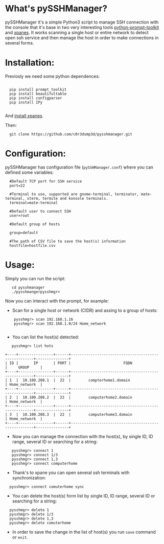
  
What's pySSHManager?
====================

pySSHManager it's a simple Python3 script to manage SSH connection with the console that it's base in two very interesting tools <a href="https://github.com/prompt-toolkit/python-prompt-toolkit">python-prompt-toolkit</a>
and <a href="https://github.com/greymd/tmux-xpanes">xpanes</a>. It works scanning a single host or entire network to detect open ssh service and then manage the host in order to make connections in several forms.
    
Installation:
=============

Previosly we need some python dependences:

```

  pip install prompt_toolkit
  pip install beautifultable
  pip install configparser
  pip install IPy
  
```
And <a href="https://github.com/greymd/tmux-xpanes/wiki/Installation">install xpanes</a>.

Then:

```
  git clone https://github.com/c0r3dump3d/pysshmanager.git
```

Configuration:
=============

pySSHManager has configuration file (`pySSHManager.conf`) where you can defined some variables:

```
  #Default TCP port for SSH service
  port=22 

  #Terminal to use, supported are gnome-terminal, terminator, mate-terminal, xterm, termite and konsole terminals. 
  terminal=mate-terminal 

  #Default user to connect SSH
  user=root

  #Default group of hosts

  group=default

  #The path of CSV file to save the host(s) information
  hostfile=hostfile.csv
```
Usage:
======

Simply you can run the script:

```
   cd pysshmanager
   ./pysshmangerpysshmgr>
```

Now you can interact with the prompt, for example:
* Scan for a single host or network (CIDR) and assing to a group of hosts:
```
    pysshmgr> scan 192.168.1.16
    pysshmgr> scan 192.168.1.0/24 Home_network
    
 ```

 * You can list the host(s) detected:
 ```
    pysshmgr> list hots
    
+----+----------------+------+-----------------------------------------------------+---------------+
| ID |       IP       | PORT |                        FQDN                         |     GROUP     |
+----+----------------+------+-----------------------------------------------------+---------------+
| 1  |  10.100.208.1  |  22  |        compterhome1.domain                          | Home_network  |
+----+----------------+------+-----------------------------------------------------+---------------+
| 2  |  10.100.208.2  |  22  |        computerhome2.domain                         | Home_network  |
+----+----------------+------+-----------------------------------------------------+---------------+
| 3  |  10.100.208.3  |  22  |        computerhome3.domain                         | Home_network  |
+----+----------------+------+-----------------------------------------------------+---------------+

 ```
 
 * Now you can manage the connection with the host(s), by single ID, ID range, several ID or searching for a string:

```
   pysshmgr> connect 1
   pysshmgr> connect 1/3
   pysshmgr> connect 1,3
   pysshmgr> connect computerhome

```
 * Thank's to xpane you can open several ssh terminals with synchronization:
 
 ```
   pysshmgr> connect comuterhome sync
 ```
 
 * You can delete the host(s) form list by single ID, ID range, several ID or searching for a string:
 
 ```
   pysshmgr> delete 1
   pysshmgr> delete 1/3
   pysshmgr> delete 1,3
   pysshmgr> delete comuterhome
```

* In order to save the change in the list of host(s) you run `save` command or `exit`.  
 
 
 
